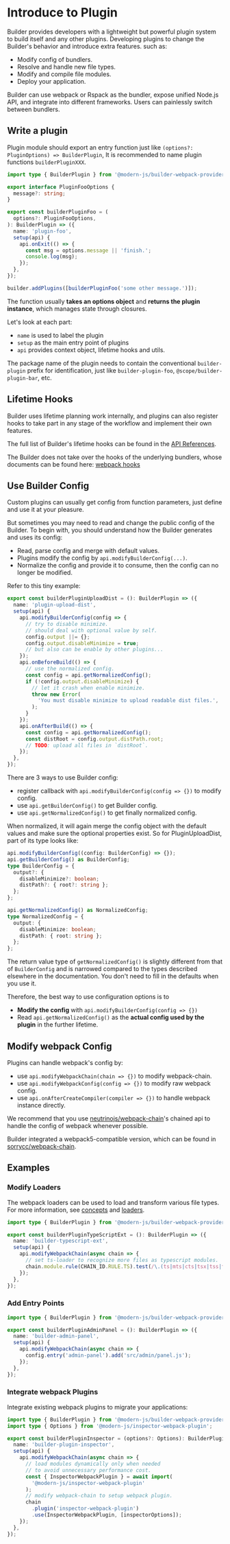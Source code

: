 # Introduce to Plugin

Builder provides developers with a lightweight but powerful plugin system to build itself and any other plugins.
Developing plugins to change the Builder's behavior and introduce extra features. such as:

- Modify config of bundlers.
- Resolve and handle new file types.
- Modify and compile file modules.
- Deploy your application.

Builder can use webpack or Rspack as the bundler, expose unified Node.js API, and integrate into different frameworks. Users can painlessly switch between bundlers.

## Write a plugin

Plugin module should export an entry function just like `(options?: PluginOptions) => BuilderPlugin`, It is recommended to name plugin functions `builderPluginXXX`.

```ts
import type { BuilderPlugin } from '@modern-js/builder-webpack-provider';

export interface PluginFooOptions {
  message?: string;
}

export const builderPluginFoo = (
  options?: PluginFooOptions,
): BuilderPlugin => ({
  name: 'plugin-foo',
  setup(api) {
    api.onExit(() => {
      const msg = options.message || 'finish.';
      console.log(msg);
    });
  },
});

builder.addPlugins([builderPluginFoo('some other message.')]);
```

The function usually **takes an options object** and **returns the plugin instance**, which manages state through closures.

Let's look at each part:

- `name` is used to label the plugin
- `setup` as the main entry point of plugins
- `api` provides context object, lifetime hooks and utils.

The package name of the plugin needs to contain the conventional `builder-plugin` prefix for identification, just like `builder-plugin-foo`, `@scope/builder-plugin-bar`, etc.

## Lifetime Hooks

Builder uses lifetime planning work internally, and plugins can also register hooks to take part in any stage of the workflow and implement their own features.

The full list of Builder's lifetime hooks can be found in the [API References](/api/plugin-hooks.html).

The Builder does not take over the hooks of the underlying bundlers, whose documents can be found here: [webpack hooks](https://webpack.js.org/api/compiler-hooks/)

## Use Builder Config

Custom plugins can usually get config from function parameters,
just define and use it at your pleasure.

But sometimes you may need to read and change the public config of the Builder. To begin with, you should understand how the Builder generates and uses its config:

- Read, parse config and merge with default values.
- Plugins modify the config by `api.modifyBuilderConfig(...)`.
- Normalize the config and provide it to consume, then the config can no longer be modified.

Refer to this tiny example:

```ts
export const builderPluginUploadDist = (): BuilderPlugin => ({
  name: 'plugin-upload-dist',
  setup(api) {
    api.modifyBuilderConfig(config => {
      // try to disable minimize.
      // should deal with optional value by self.
      config.output ||= {};
      config.output.disableMinimize = true;
      // but also can be enable by other plugins...
    });
    api.onBeforeBuild(() => {
      // use the normalized config.
      const config = api.getNormalizedConfig();
      if (!config.output.disableMinimize) {
        // let it crash when enable minimize.
        throw new Error(
          'You must disable minimize to upload readable dist files.',
        );
      }
    });
    api.onAfterBuild(() => {
      const config = api.getNormalizedConfig();
      const distRoot = config.output.distPath.root;
      // TODO: upload all files in `distRoot`.
    });
  },
});
```

There are 3 ways to use Builder config:

- register callback with `api.modifyBuilderConfig(config => {})` to modify config.
- use `api.getBuilderConfig()` to get Builder config.
- use `api.getNormalizedConfig()` to get finally normalized config.

When normalized, it will again merge the config object with the default values
and make sure the optional properties exist.
So for PluginUploadDist, part of its type looks like:

```ts
api.modifyBuilderConfig((config: BuilderConfig) => {});
api.getBuilderConfig() as BuilderConfig;
type BuilderConfig = {
  output?: {
    disableMinimize?: boolean;
    distPath?: { root?: string };
  };
};

api.getNormalizedConfig() as NormalizedConfig;
type NormalizedConfig = {
  output: {
    disableMinimize: boolean;
    distPath: { root: string };
  };
};
```

The return value type of `getNormalizedConfig()` is slightly different from that of `BuilderConfig` and is narrowed compared to the types described elsewhere in the documentation.
You don't need to fill in the defaults when you use it.

Therefore, the best way to use configuration options is to

- **Modify the config** with `api.modifyBuilderConfig(config => {})`
- Read `api.getNormalizedConfig()` as the **actual config used by the plugin** in the further lifetime.

## Modify webpack Config

Plugins can handle webpack's config by:

- use `api.modifyWebpackChain(chain => {})` to modify webpack-chain.
- use `api.modifyWebpackConfig(config => {})` to modify raw webpack config.
- use `api.onAfterCreateCompiler(compiler => {})` to handle webpack instance directly.

We recommend that you use [neutrinojs/webpack-chain](https://github.com/neutrinojs/webpack-chain)'s
chained api to handle the config of webpack whenever possible.

Builder integrated a webpack5-compatible version,
which can be found in [sorrycc/webpack-chain](https://github.com/sorrycc/webpack-chain).

## Examples

### Modify Loaders

The webpack loaders can be used to load and transform various file types. For more information, see [concepts](https://webpack.js.org/concepts/loaders) and [loaders](https://webpack.js.org/loaders/).

```ts
import type { BuilderPlugin } from '@modern-js/builder-webpack-provider';

export const builderPluginTypeScriptExt = (): BuilderPlugin => ({
  name: 'builder-typescript-ext',
  setup(api) {
    api.modifyWebpackChain(async chain => {
      // set ts-loader to recognize more files as typescript modules.
      chain.module.rule(CHAIN_ID.RULE.TS).test(/\.(ts|mts|cts|tsx|tss|tsm)$/);
    });
  },
});
```

### Add Entry Points

```ts
import type { BuilderPlugin } from '@modern-js/builder-webpack-provider';

export const builderPluginAdminPanel = (): BuilderPlugin => ({
  name: 'builder-admin-panel',
  setup(api) {
    api.modifyWebpackChain(async chain => {
      config.entry('admin-panel').add('src/admin/panel.js');
    });
  },
});
```

### Integrate webpack Plugins

Integrate existing webpack plugins to migrate your applications:

```ts
import type { BuilderPlugin } from '@modern-js/builder-webpack-provider';
import type { Options } from '@modern-js/inspector-webpack-plugin';

export const builderPluginInspector = (options?: Options): BuilderPlugin => ({
  name: 'builder-plugin-inspector',
  setup(api) {
    api.modifyWebpackChain(async chain => {
      // load modules dynamically only when needed
      // to avoid unnecessary performance cost.
      const { InspectorWebpackPlugin } = await import(
        '@modern-js/inspector-webpack-plugin'
      );
      // modify webpack-chain to setup webpack plugin.
      chain
        .plugin('inspector-webpack-plugin')
        .use(InspectorWebpackPlugin, [inspectorOptions]);
    });
  },
});
```
